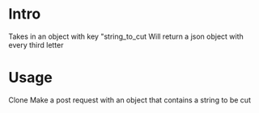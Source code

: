 # Intro
Takes in an object with key "string_to_cut
Will return a json object with every third letter

# Usage
Clone
Make a post request with an object that contains a string to be cut